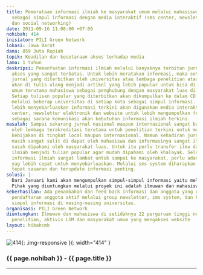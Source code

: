 ```yaml
---
title: Pemerataan informasi ilmiah ke masyarakat umum melalui mahasiswa dan universitas
  sebagai simpul informasi dengan media interaktif (sms center, newsletter website
  dan social networking)
date: 2011-09-16 11:08:00 +07:00
nohibah: 414
inisiator: PILI Green Network
lokasi: Jawa Barat
dana: 859 Juta Rupiah
topik: Keadilan dan kesetaraan akses terhadap media
lama: 1 tahun
deskripsi: Pemanfaatan informasi ilmiah melalui banyaknya terbitan jurnal masih memiliki
  akses yang sangat terbatas. Untuk lebih meratakan informasi, maka setiap copy right
  jurnal yang diterbitkan oleh universitas atau lembaga penelitian atau lembaga lainnya
  akan di tulis ulang menjadi artikel yang lebih popular untuk bisa di baca oleh masyarakat
  umum terutama mahasiswa sebagai penghubung dengan masyarakat luas di sekitarnya.
  Setiap tulisan popular yang diterbitkan akan dikumpulkan ke dalam CD untuk didistribusikan
  melalui beberap universitas di setiap kota sebagai simpul informasi. Sedangkan untuk
  lebih menyebarluaskan informasi terkini akan digunakan media interaktif berupa sms
  center, newsletter elektronik dan website untuk lebih mengumpulkan feed back dan
  sebagai sarana komunikasi akan kebutuhan informasi ilmiah terkini.
masalah: Sampai sekarang jurnal nasional maupun internasional sangat banyak diterbitkan
  oleh lembaga terakreditasi terutama untuk penelitian terkini untuk membuat rekomendasi
  kebijakan di tingkat local maupun internasional. Namun kehadiran jurnal itu sendiri
  masih sangat sulit di dapat oleh mahasiswa dan informasinya sangat ilmiah sehingga
  susah dipahami oleh masyarakat luas. Untuk itu perlu transfer ilmu dari tulisan
  ilmiah menjadi tulian popular agar mudah dipahami oleh khalayak. Selain itu kehadiran
  informasi ilmiah sangat lambat untuk sampai ke masyarakat, perlu adanya teknologi
  yag lebih cepat untuk menyebarluaskan. Melalui sms system diharapkan bisa lebih
  tepat sasaran dan terupdate informasi penting.
solusi: |-
  Dari Januari kami akan mengumpulkan simpul-simpul informasi yaitu melalui universitas di setiap daerah kota atau propinsi. Dengan diskusi dengan para simpul kita akan berbagi ilmu penulisan popular yang bisa mengubah informasi ilmiah (dari jurnal) menjadi tulisan popular yang mudah dikonsumsi oleh khalayak. Kemudian dari tulisan popular akan di buat newsletter dan disebarkan via email, diberitahukan melalui sms system untuk bisa diakses kepada public melalui register di sms center. Setiap tulisan yang terbit akan dikumpulkan dengan CD dan diserhakan di setiap simpul untu didistribusikan kembali. Pengumpulan informasi dan proses penulisan didahului dengan diskusi dan workshop penulisan di tiap simpul (bisa pengelompokkan workshop simpul di tiap region atau propinsi).
  Pihak yang diuntungkan melalui proyek ini adalah ilmuwan dan mahasiswa di setidaknya 22 perguruan tinggi negeri dan lembaga penelitian, aktivis LSM dan masyarakat umum yang mengakses website.
keberhasilan: Ada penambahan dan feed back informasi dan anggota yang diukur berdasarkan
  pendaftaran anggota aktif melalui group newsletter, sms system, dan kontak di tiap
  simpul informasi di masing-masing universitas.
organisasi: PILI Green Network
diuntungkan: Ilmuwan dan mahasiswa di setidaknya 22 perguruan tinggi negeri dan lembaga
  penelitian, aktivis LSM dan masyarakat umum yang mengakses website
layout: hibahcmb
---
```


![414](/static/img/hibahcmb/414.png){: .img-responsive }{: width="414" }

### {{ page.nohibah }} - {{ page.title }}

---

